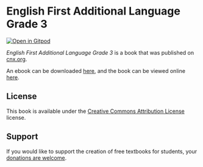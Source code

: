 # English First Additional Language Grade 3

[![Open in Gitpod](https://gitpod.io/button/open-in-gitpod.svg)](https://gitpod.io/from-referrer/)

_English First Additional Language Grade 3_ is a book that was published on [cnx.org](https://cnx.org/).

An ebook can be downloaded [here](https://github.com/cnx-user-books/cnxbook-english-first-additional-language-grade-3/releases/latest), and the book can be viewed online [here](https://github.com/cnx-user-books/cnxbook-english-first-additional-language-grade-3/releases/latest).

## License
This book is available under the [Creative Commons Attribution License](./LICENSE) license.

## Support
If you would like to support the creation of free textbooks for students, your [donations are welcome](https://riceconnect.rice.edu/donation/support-openstax-banner).
